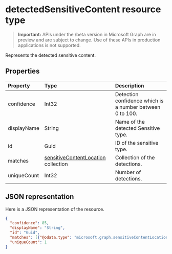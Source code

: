 # detectedSensitiveContent resource type

> **Important:** APIs under the /beta version in Microsoft Graph are in preview and are subject to change. Use of these APIs in production applications is not supported.

Represents the detected sensitive content.

## Properties
| Property	   | Type	|Description|
|:---------------|:--------|:----------|
|confidence|Int32|Detection confidence which is a number between 0 to 100.|
|displayName|String| Name of the detected Sensitive type.|
|id|Guid|ID of the sensitive type.|
|matches|[sensitiveContentLocation](sensitivecontentlocation.md) collection|Collection of the detections.|
|uniqueCount|Int32|Number of detections.|

## JSON representation

Here is a JSON representation of the resource.

<!-- {
  "blockType": "resource",
  "optionalProperties": [

  ],
  "@odata.type": "microsoft.graph.detectedSensitiveContent"
}-->

```json
{
  "confidence": 85,
  "displayName": "String",
  "id": "Guid",
  "matches": [{"@odata.type": "microsoft.graph.sensitiveContentLocation"}],
  "uniqueCount": 1
}

```

<!-- uuid: 8fcb5dbc-d5aa-4681-8e31-b001d5168d79
2015-10-25 14:57:30 UTC -->
<!-- {
  "type": "#page.annotation",
  "description": "detectedSensitiveContent resource",
  "keywords": "",
  "section": "documentation",
  "tocPath": ""
}-->